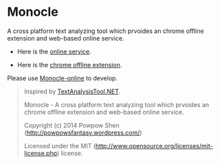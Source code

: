 Monocle
========

A cross platform text analyzing tool which prvoides an chrome offline extension and web-based online service.

 - Here is the [online service].

 - Here is the [chrome offline extension].

Please use [Monocle-online] to develop.

> Inspired by [TextAnalysisTool.NET].
>
> Monocle - A cross platform text analyzing tool which prvoides an chrome offline extension and web-based online service.
>
> Copyright (c) 2014 Powpow Shen (http://powpowsfantasy.wordpress.com/)
>
> Licensed under the MIT (http://www.opensource.org/licenses/mit-license.php) license.

[Monocle-online]: https://github.com/Powpow-Shen/Monocle-online/
[TextAnalysisTool.NET]: http://dlaa.me/TextAnalysisTool/ 
[online service]: http://powpow-shen.github.io/Monocle-online/
[chrome offline extension]: https://chrome.google.com/webstore/detail/monocle/jfkmdokenohpbpmabdgpehbdglfgphnm?utm_source=chrome-ntp-icon
